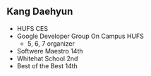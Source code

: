 ## Kang Daehyun
- HUFS CES
- Google Developer Group On Campus HUFS
    - 5, 6, 7 organizer
- Softwere Maestro 14th
- Whitehat School 2nd
- Best of the Best 14th
